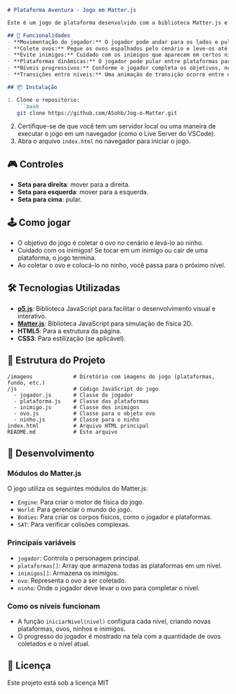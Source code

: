 ```markdown
# Plataforma Aventura - Jogo em Matter.js

Este é um jogo de plataforma desenvolvido com a biblioteca Matter.js e p5.js, no qual o jogador deve coletar ovos e levá-los de volta ao ninho enquanto evita inimigos. O jogo possui múltiplos níveis e mecânicas de física para a movimentação do jogador e das plataformas.

## 🚀 Funcionalidades
- **Movimentação do jogador:** O jogador pode andar para os lados e pular.
- **Colete ovos:** Pegue os ovos espalhados pelo cenário e leve-os até o ninho.
- **Evite inimigos:** Cuidado com os inimigos que aparecem em certos níveis.
- **Plataformas dinâmicas:** O jogador pode pular entre plataformas para alcançar o objetivo.
- **Níveis progressivos:** Conforme o jogador completa os objetivos, novos níveis são liberados.
- **Transições entre níveis:** Uma animação de transição ocorre entre os níveis.

## 📦 Instalação

1. Clone o repositório:
   ```bash
   git clone https://github.com/ASohb/Jog-o-Matter.git
   ```
2. Certifique-se de que você tem um servidor local ou uma maneira de executar o jogo em um navegador (como o Live Server do VSCode).
3. Abra o arquivo `index.html` no navegador para iniciar o jogo.

## 🎮 Controles
- **Seta para direita**: mover para a direita.
- **Seta para esquerda**: mover para a esquerda.
- **Seta para cima**: pular.

## 🕹️ Como jogar
- O objetivo do jogo é coletar o ovo no cenário e levá-lo ao ninho.
- Cuidado com os inimigos! Se tocar em um inimigo ou cair de uma plataforma, o jogo termina.
- Ao coletar o ovo e colocá-lo no ninho, você passa para o próximo nível.

## 🛠️ Tecnologias Utilizadas
- **[p5.js](https://p5js.org/)**: Biblioteca JavaScript para facilitar o desenvolvimento visual e interativo.
- **[Matter.js](https://brm.io/matter-js/)**: Biblioteca JavaScript para simulação de física 2D.
- **HTML5**: Para a estrutura da página.
- **CSS3**: Para estilização (se aplicável).

## 📂 Estrutura do Projeto
```
/imagens             # Diretório com imagens do jogo (plataformas, fundo, etc.)
/js                  # Código JavaScript do jogo
  - jogador.js       # Classe do jogador
  - plataforma.js    # Classe das plataformas
  - inimigo.js       # Classe dos inimigos
  - ovo.js           # Classe para o objeto ovo
  - ninho.js         # Classe para o ninho
index.html           # Arquivo HTML principal
README.md            # Este arquivo
```

## 🧩 Desenvolvimento

### Módulos do Matter.js
O jogo utiliza os seguintes módulos do Matter.js:
- `Engine`: Para criar o motor de física do jogo.
- `World`: Para gerenciar o mundo do jogo.
- `Bodies`: Para criar os corpos físicos, como o jogador e plataformas.
- `SAT`: Para verificar colisões complexas.

### Principais variáveis
- `jogador`: Controla o personagem principal.
- `plataformas[]`: Array que armazena todas as plataformas em um nível.
- `inimigos[]`: Armazena os inimigos.
- `ovo`: Representa o ovo a ser coletado.
- `ninho`: Onde o jogador deve levar o ovo para completar o nível.

### Como os níveis funcionam
- A função `iniciarNivel(nivel)` configura cada nível, criando novas plataformas, ovos, ninhos e inimigos.
- O progresso do jogador é mostrado na tela com a quantidade de ovos coletados e o nível atual.


## 📝 Licença
Este projeto está sob a licença MIT 
```

